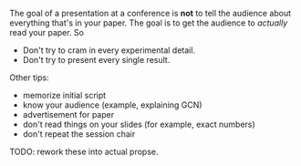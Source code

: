
The goal of a presentation at a conference is **not** to tell the audience about everything that's in your paper.
The goal is to get the audience to _actually_ read your paper.
So

+ Don't try to cram in every experimental detail.
+ Don't try to present every single result.

Other tips:

+ memorize initial script
+ know your audience (example, explaining GCN)
+ advertisement for paper
+ don't read things on your slides (for example, exact numbers)
+ don't repeat the session chair

TODO: rework these into actual propse.
